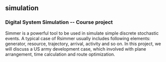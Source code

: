## simulation
### Digital System Simulation  --  Course project<br>
Simmer is a powerful tool to be used in simulate simple discrete stochastic events. A typical case of Rsimmer usually includes following elements: generator, resource, trajectory, arrival, activity and so on. In this project, we will discuss a US army development case, which involved with plane arrangement, time calculation and route optimization.

